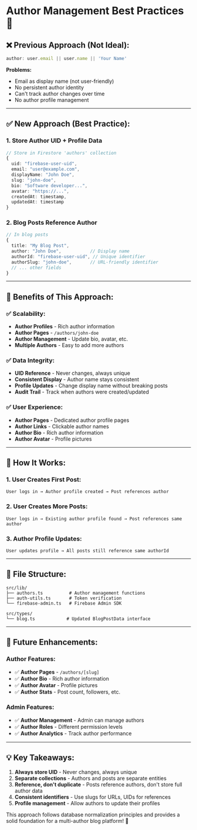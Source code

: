 # Author Management Best Practices 📝

## **❌ Previous Approach (Not Ideal):**

```typescript
author: user.email || user.name || 'Your Name'
```

**Problems:**
- Email as display name (not user-friendly)
- No persistent author identity
- Can't track author changes over time
- No author profile management

---

## **✅ New Approach (Best Practice):**

### **1. Store Author UID + Profile Data**

```typescript
// Store in Firestore 'authors' collection
{
  uid: "firebase-user-uid",
  email: "user@example.com", 
  displayName: "John Doe",
  slug: "john-doe",
  bio: "Software developer...",
  avatar: "https://...",
  createdAt: timestamp,
  updatedAt: timestamp
}
```

### **2. Blog Posts Reference Author**

```typescript
// In blog posts
{
  title: "My Blog Post",
  author: "John Doe",           // Display name
  authorId: "firebase-user-uid", // Unique identifier
  authorSlug: "john-doe",       // URL-friendly identifier
  // ... other fields
}
```

---

## **🎯 Benefits of This Approach:**

### **✅ Scalability:**
- **Author Profiles** - Rich author information
- **Author Pages** - `/authors/john-doe`
- **Author Management** - Update bio, avatar, etc.
- **Multiple Authors** - Easy to add more authors

### **✅ Data Integrity:**
- **UID Reference** - Never changes, always unique
- **Consistent Display** - Author name stays consistent
- **Profile Updates** - Change display name without breaking posts
- **Audit Trail** - Track when authors were created/updated

### **✅ User Experience:**
- **Author Pages** - Dedicated author profile pages
- **Author Links** - Clickable author names
- **Author Bio** - Rich author information
- **Author Avatar** - Profile pictures

---

## **🔄 How It Works:**

### **1. User Creates First Post:**
```
User logs in → Author profile created → Post references author
```

### **2. User Creates More Posts:**
```
User logs in → Existing author profile found → Post references same author
```

### **3. Author Profile Updates:**
```
User updates profile → All posts still reference same authorId
```

---

## **📁 File Structure:**

```
src/lib/
├── authors.ts          # Author management functions
├── auth-utils.ts       # Token verification
└── firebase-admin.ts   # Firebase Admin SDK

src/types/
└── blog.ts            # Updated BlogPostData interface
```

---

## **🚀 Future Enhancements:**

### **Author Features:**
- ✅ **Author Pages** - `/authors/[slug]`
- ✅ **Author Bio** - Rich author information
- ✅ **Author Avatar** - Profile pictures
- ✅ **Author Stats** - Post count, followers, etc.

### **Admin Features:**
- ✅ **Author Management** - Admin can manage authors
- ✅ **Author Roles** - Different permission levels
- ✅ **Author Analytics** - Track author performance

---

## **💡 Key Takeaways:**

1. **Always store UID** - Never changes, always unique
2. **Separate collections** - Authors and posts are separate entities
3. **Reference, don't duplicate** - Posts reference authors, don't store full author data
4. **Consistent identifiers** - Use slugs for URLs, UIDs for references
5. **Profile management** - Allow authors to update their profiles

This approach follows database normalization principles and provides a solid foundation for a multi-author blog platform! 🎉
